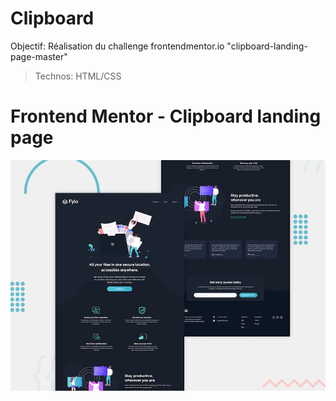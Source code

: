 # Clipboard

Objectif: Réalisation du challenge frontendmentor.io "clipboard-landing-page-master"

> Technos: HTML/CSS

# Frontend Mentor - Clipboard landing page

![Design preview for the Clipboard landing page coding challenge](./src/design/desktop-preview.jpg)